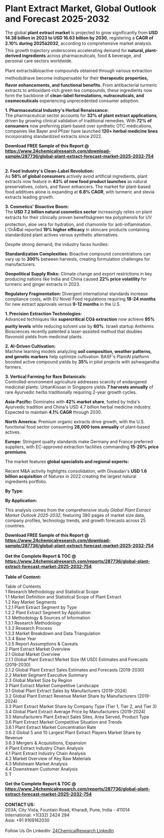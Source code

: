 <h1>Plant Extract Market, Global Outlook and Forecast 2025-2032</h1><p>The global <strong>plant extract market</strong> is projected to grow significantly from <strong>USD 14.38 billion in 2023 to USD 16.63 billion by 2030</strong>, registering a <strong>CAGR of 2.10% during 2025â2032</strong>, according to comprehensive market analysis. This growth trajectory underscores accelerating demand for <strong>natural, plant-derived ingredients</strong> across pharmaceuticals, food &amp; beverage, and personal care sectors worldwide.</p><p>Plant extractsâbioactive compounds obtained through various extraction methodsâhave become indispensable for their <strong>therapeutic properties, flavor enhancements, and functional benefits</strong>. From antibacterial turmeric extracts to antioxidant-rich green tea compounds, these ingredients now form the backbone of <strong>clean-label formulations, nutraceuticals, and cosmeceuticals</strong> experiencing unprecedented consumer adoption.</p><p><strong>1. Pharmaceutical Industry's Herbal Renaissance:</strong><br>
The pharmaceutical sector accounts for <strong>32% of plant extract applications</strong>, driven by growing clinical validation of traditional remedies. With <strong>72% of consumers</strong> now preferring plant-based over synthetic OTC medications, companies like Bayer and Pfizer have launched <strong>120+ herbal medicine lines</strong> incorporating standardized extracts since 2022.</p><div><b>Download FREE Sample of this Report @ 
            <a href="https://www.24chemicalresearch.com/download-sample/287736/global-plant-extract-forecast-market-2025-2032-754">
            https://www.24chemicalresearch.com/download-sample/287736/global-plant-extract-forecast-market-2025-2032-754</a></b></div><br><p><strong>2. Food Industry's Clean-Label Revolution:</strong><br>
As <strong>58% of global consumers</strong> actively avoid artificial ingredients, plant extracts now feature in <strong>43% of new food product launches</strong> as natural preservatives, colors, and flavor enhancers. The market for plant-based food additives alone is expanding at <strong>6.8% CAGR</strong>, with turmeric and stevia extracts leading growth.</p><p><strong>3. Cosmetics' Bioactive Boom:</strong><br>
The <strong>USD 7.2 billion natural cosmetics sector</strong> increasingly relies on plant extracts for their clinically proven benefitsâgreen tea polyphenols for UV protection, aloe vera for hydration, and chamomile for anti-inflammation. L'OrÃ©al reported <strong>19% higher efficacy</strong> in skincare products containing standardized plant actives versus synthetic alternatives.</p><p>Despite strong demand, the industry faces hurdles:</p><p><strong>Standardization Complexities:</strong> Bioactive compound concentrations can vary up to <strong>300%</strong> between harvests, creating formulation challenges for manufacturers.</p><p><strong>Geopolitical Supply Risks:</strong> Climate change and export restrictions in key producing nations like India and China caused <strong>22% price volatility</strong> for turmeric and ginger extracts in 2023.</p><p><strong>Regulatory Fragmentation:</strong> Divergent international standards increase compliance costs, with EU Novel Food regulations requiring <strong>18-24 months</strong> for new extract approvals versus <strong>9-12 months</strong> in the U.S.</p><p><strong>1. Precision Extraction Technologies:</strong><br>
Advanced techniques like <strong>supercritical COâ extraction</strong> now achieve <strong>95% purity levels</strong> while reducing solvent use by <strong>60%</strong>. Israeli startup Anthemis Biosciences recently patented a laser-assisted method that doubles flavonoid yields from medicinal plants.</p><p><strong>2. AI-Driven Cultivation:</strong><br>
Machine learning models analyzing <strong>soil composition, weather patterns, and genetic markers</strong> help optimize cultivation. BASF's PlantAI platform boosted active compound yields by <strong>35%</strong> in pilot projects with ashwagandha farmers.</p><p><strong>3. Vertical Farming for Rare Botanicals:</strong><br>
Controlled-environment agriculture addresses scarcity of endangered medicinal plants. UrbanKissan in Singapore yields <strong>7 harvests annually</strong> of rare Ayurvedic herbs traditionally requiring 2-year growth cycles.</p><p><strong>Asia-Pacific:</strong> Dominates with <strong>42% market share</strong>, fueled by India's Ayurvedic tradition and China's USD 4.7 billion herbal medicine industry. Expected to maintain <strong>4.1% CAGR</strong> through 2030.</p><p><strong>North America:</strong> Premium organic extracts drive growth, with the U.S. functional food sector consuming <strong>28,000 tons annually</strong> of plant-based actives.</p><p><strong>Europe:</strong> Stringent quality standards make Germany and France preferred suppliers, with EC-approved extraction facilities commanding <strong>15-20% price premiums</strong>.</p><p>The market features <strong>global specialists and regional experts:</strong></p><p>Recent M&amp;A activity highlights consolidation, with Givaudan's <strong>USD 1.6 billion acquisition</strong> of Naturex in 2022 creating the largest natural ingredients portfolio.</p><p><strong>By Type:</strong></p><p><strong>By Application:</strong></p><p>This analysis comes from the comprehensive study <em>Global Plant Extract Market Outlook 2025-2032</em>, featuring 380 pages of market size data, company profiles, technology trends, and growth forecasts across 25 countries.</p><div><b>Download FREE Sample of this Report @ 
            <a href="https://www.24chemicalresearch.com/download-sample/287736/global-plant-extract-forecast-market-2025-2032-754">
            https://www.24chemicalresearch.com/download-sample/287736/global-plant-extract-forecast-market-2025-2032-754</a></b></div><br><div><b>Get the Complete Report & TOC @ 
            <a href="https://www.24chemicalresearch.com/reports/287736/global-plant-extract-forecast-market-2025-2032-754">
            https://www.24chemicalresearch.com/reports/287736/global-plant-extract-forecast-market-2025-2032-754</a></b></div><br>
            <b>Table of Content:</b><p>Table of Contents<br />
1 Research Methodology and Statistical Scope<br />
1.1 Market Definition and Statistical Scope of Plant Extract<br />
1.2 Key Market Segments<br />
1.2.1 Plant Extract Segment by Type<br />
1.2.2 Plant Extract Segment by Application<br />
1.3 Methodology & Sources of Information<br />
1.3.1 Research Methodology<br />
1.3.2 Research Process<br />
1.3.3 Market Breakdown and Data Triangulation<br />
1.3.4 Base Year<br />
1.3.5 Report Assumptions & Caveats<br />
2 Plant Extract Market Overview<br />
2.1 Global Market Overview<br />
2.1.1 Global Plant Extract Market Size (M USD) Estimates and Forecasts (2019-2030)<br />
2.1.2 Global Plant Extract Sales Estimates and Forecasts (2019-2030)<br />
2.2 Market Segment Executive Summary<br />
2.3 Global Market Size by Region<br />
3 Plant Extract Market Competitive Landscape<br />
3.1 Global Plant Extract Sales by Manufacturers (2019-2024)<br />
3.2 Global Plant Extract Revenue Market Share by Manufacturers (2019-2024)<br />
3.3 Plant Extract Market Share by Company Type (Tier 1, Tier 2, and Tier 3)<br />
3.4 Global Plant Extract Average Price by Manufacturers (2019-2024)<br />
3.5 Manufacturers Plant Extract Sales Sites, Area Served, Product Type<br />
3.6 Plant Extract Market Competitive Situation and Trends<br />
3.6.1 Plant Extract Market Concentration Rate<br />
3.6.2 Global 5 and 10 Largest Plant Extract Players Market Share by Revenue<br />
3.6.3 Mergers & Acquisitions, Expansion<br />
4 Plant Extract Industry Chain Analysis<br />
4.1 Plant Extract Industry Chain Analysis<br />
4.2 Market Overview of Key Raw Materials<br />
4.3 Midstream Market Analysis<br />
4.4 Downstream Customer Analysis<br />
5 T</p><div><b>Get the Complete Report & TOC @ 
            <a href="https://www.24chemicalresearch.com/reports/287736/global-plant-extract-forecast-market-2025-2032-754">
            https://www.24chemicalresearch.com/reports/287736/global-plant-extract-forecast-market-2025-2032-754</a></b></div><br><b>CONTACT US:</b><br>
            203A, City Vista, Fountain Road, Kharadi, Pune, India - 411014<br>
            International: +1(332) 2424 294<br>
            Asia: +91 9169162030 <br><br>
            Follow Us On LinkedIn: <a href="https://www.linkedin.com/company/24chemicalresearch/">24ChemicalResearch LinkedIn</a>